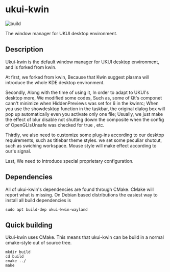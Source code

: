 # ukui-kwin

![build](https://github.com/ukui/ukui-kwin/workflows/Check%20build/badge.svg?branch=master)

The window manager for UKUI desktop environment.

## Description
Ukui-kwin is the default window manager for UKUI desktop environment, and is forked from kwin.

At first, we forked from kwin, Because that Kwin suggest plasma will introduce the whole KDE desktop environment.

Secondly, Along with the time of using it, In order to adapt to UKUI's desktop more, We modified some codes, Such as, some of Qt's componet cann't minimize when HiddenPreviews was set for 6 in the kwinrc; When you use the showdesktop function in the taskbar, the original dialog box will pop up automatically even you activate only one file; Usually, we just make the effect of blur disable not shutting dowm the composite when the config of OpenGLIsUnsafe was checked for true , etc.

Thirdly, we also need to customize some plug-ins according to our desktop requirements, such as titlebar theme styles. we set some peculiar shutcut, such as swiching workspace. Mouse style will make effect according to our's signal.

Last, We need to introduce special proprietary configuration.

## Dependencies
All of ukui-kwin's dependencies are found through CMake. CMake will report what is missing.
On Debian based distributions the easiest way to install all build dependencies is

    sudo apt build-dep ukui-kwin-wayland

## Quick building
  
Ukui-kwin uses CMake. This means that ukui-kwin can be build in a normal cmake-style out of source tree.

    mkdir build
    cd build
    cmake ../
    make


